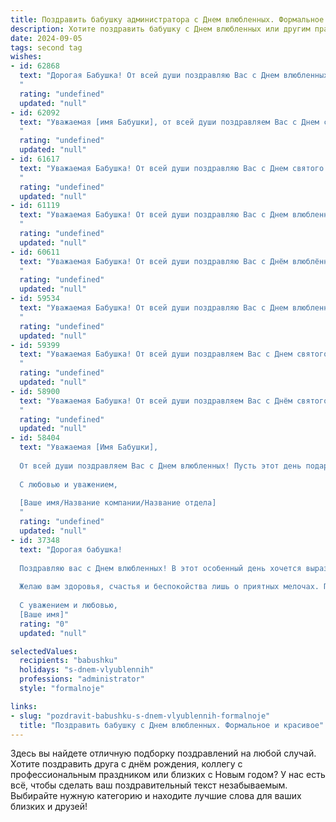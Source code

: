 ```yaml
---
title: Поздравить бабушку администратора с Днем влюбленных. Формальное и красивое
description: Хотите поздравить бабушку с Днем влюбленных или другим праздником? Наш ИИ создаст незабываемое поздравление, а вы обязательно выделитесь среди других.  
date: 2024-09-05
tags: second tag
wishes:
- id: 62868
  text: "Дорогая Бабушка! От всей души поздравляю Вас с Днем влюбленных! Желаю Вам  здоровья, счастья и  нежной любви. Пусть каждый день будет наполнен радостью и  теплотой.
  "
  rating: "undefined"
  updated: "null"
- id: 62092
  text: "Уважаемая [имя Бабушки], от всей души поздравляем Вас с Днем святого Валентина!  Желаем Вам  неиссякаемой любви, тепла и заботы от близких,  а также  радости и  ярких моментов в жизни. Пусть этот день подарит Вам  много  улыбок и прекрасных  воспоминаний.
  "
  rating: "undefined"
  updated: "null"
- id: 61617
  text: "Уважаемая Бабушка! От всей души поздравляю Вас с Днем святого Валентина! Желаю Вам много любви, тепла и радости в этот день. Пусть Ваша жизнь будет наполнена заботой и вниманием близких людей.
  "
  rating: "undefined"
  updated: "null"
- id: 61119
  text: "Уважаемая Бабушка! От всей души поздравляю Вас с Днем влюбленных! Желаю Вам  крепкого здоровья, душевного тепла,  радости в сердце и много-много счастливых моментов в кругу любящих Вас людей.
  "
  rating: "undefined"
  updated: "null"
- id: 60611
  text: "Уважаемая Бабушка! От всей души поздравляю Вас с Днём влюблённых! Желаю Вам крепкого здоровья, душевного тепла, ярких моментов и много радости в кругу любящих Вас людей. Пусть Ваше сердце всегда будет наполнено счастьем!
  "
  rating: "undefined"
  updated: "null"
- id: 59534
  text: "Уважаемая Бабушка! От всей души поздравляю Вас с Днем влюбленных! Желаю Вам  здоровья,  радости,  любви и  счастья! Пусть  Ваша  жизнь  будет  наполнена  яркими  красками,   как  цветочная  клумба,  а   душа   всегда    остается    молодой!
  "
  rating: "undefined"
  updated: "null"
- id: 59399
  text: "Уважаемая Бабушка! От всей души поздравляем Вас с Днем святого Валентина! Желаем Вам крепкого здоровья, душевного спокойствия и множества приятных моментов в кругу любящих Вас людей.
  "
  rating: "undefined"
  updated: "null"
- id: 58900
  text: "Уважаемая Бабушка! От всей души поздравляем Вас с Днём святого Валентина! Желаем Вам любви, счастья и тепла в этот прекрасный день. Пусть Ваше сердце всегда будет переполнено любовью и заботой близких.
  "
  rating: "undefined"
  updated: "null"
- id: 58404
  text: "Уважаемая [Имя Бабушки],
  
  От всей души поздравляем Вас с Днем влюбленных! Пусть этот день подарит Вам море любви, тепла и нежности! Желаем Вам крепкого здоровья, благополучия и  радости в каждом мгновении жизни.
  
  С любовью и уважением,
  
  [Ваше имя/Название компании/Название отдела]
  "
  rating: "undefined"
  updated: "null"
- id: 37348
  text: "Дорогая бабушка!
  
  Поздравляю вас с Днем влюбленных! В этот особенный день хочется выразить вам свою глубокую любовь и признательность. Ваше тепло и забота всегда дарят радость и вдохновение. Вы — не только наша опора, но и яркий пример истинной любви и преданности.
  
  Желаю вам здоровья, счастья и беспокойства лишь о приятных мелочах. Пусть каждый день вашей жизни будет наполнен теплом и радостью, а в вашем сердце всегда царит любовь.
  
  С уважением и любовью,
  [Ваше имя]"
  rating: "0"
  updated: "null"

selectedValues:
  recipients: "babushku"
  holidays: "s-dnem-vlyublennih"
  professions: "administrator"
  style: "formalnoje"

links:
- slug: "pozdravit-babushku-s-dnem-vlyublennih-formalnoje"
  title: "Поздравить бабушку с Днем влюбленных. Формальное и красивое"
---
```


Здесь вы найдете отличную подборку поздравлений на любой случай. 
Хотите поздравить друга с днём рождения, коллегу с профессиональным праздником или близких с Новым годом? У нас есть всё, чтобы сделать ваш поздравительный текст незабываемым. Выбирайте нужную категорию и находите лучшие слова для ваших близких и друзей!
